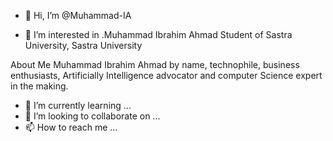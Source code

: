 - 👋 Hi, I’m @Muhammad-IA

- 👀 I’m interested in .Muhammad Ibrahim Ahmad
Student of Sastra University, Sastra University
 
About Me
Muhammad Ibrahim Ahmad by name, technophile, business enthusiasts, Artificially Intelligence advocator and computer Science expert in the making.
- 🌱 I’m currently learning ...
- 💞️ I’m looking to collaborate on ...
- 📫 How to reach me ...

<!---
Muhammad-IA/Muhammad-IA is a ✨ special ✨ repository because its `README.md` (this file) appears on your GitHub profile.
You can click the Preview link to take a look at your changes.
--->
